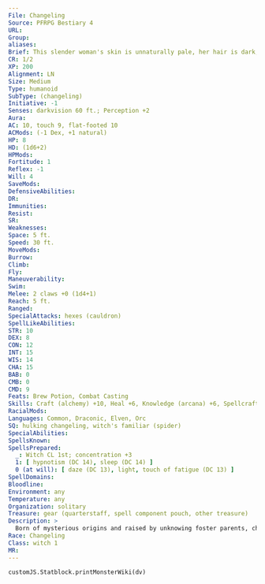 ```yaml
---
File: Changeling
Source: PFRPG Bestiary 4
URL: 
Group: 
aliases: 
Brief: This slender woman's skin is unnaturally pale, her hair is dark, and each of her eyes is a different color.
CR: 1/2
XP: 200
Alignment: LN
Size: Medium
Type: humanoid
SubType: (changeling)
Initiative: -1
Senses: darkvision 60 ft.; Perception +2
Aura: 
AC: 10, touch 9, flat-footed 10
ACMods: (-1 Dex, +1 natural)
HP: 8
HD: (1d6+2)
HPMods: 
Fortitude: 1
Reflex: -1
Will: 4
SaveMods: 
DefensiveAbilities: 
DR: 
Immunities: 
Resist: 
SR: 
Weaknesses: 
Space: 5 ft.
Speed: 30 ft.
MoveMods: 
Burrow: 
Climb: 
Fly: 
Maneuverability: 
Swim: 
Melee: 2 claws +0 (1d4+1)
Reach: 5 ft.
Ranged: 
SpecialAttacks: hexes (cauldron)
SpellLikeAbilities: 
STR: 10
DEX: 8
CON: 12
INT: 15
WIS: 14
CHA: 15
BAB: 0
CMB: 0
CMD: 9
Feats: Brew Potion, Combat Casting
Skills: Craft (alchemy) +10, Heal +6, Knowledge (arcana) +6, Spellcraft +6
RacialMods: 
Languages: Common, Draconic, Elven, Orc
SQ: hulking changeling, witch's familiar (spider)
SpecialAbilities: 
SpellsKnown: 
SpellsPrepared:
  _: Witch CL 1st; concentration +3
  1: [ hypnotism (DC 14), sleep (DC 14) ]
  0 (at will): [ daze (DC 13), light, touch of fatigue (DC 13) ]
SpellDomains: 
Bloodline: 
Environment: any
Temperature: any
Organization: solitary
Treasure: gear (quarterstaff, spell component pouch, other treasure)
Description: >
  Born of mysterious origins and raised by unknowing foster parents, changelings are the children of hags and their tricked lovers. Most don't know of their monstrous origins, but there comes a time in every changeling's life when these roots begin to call out to their host, urging the confused girl toward some end she can't identify. When a hag of any sort conceives a child with a man, the result is a changeling. The male parent is usually killed and eaten by his partner before he can see the offspring. Changelings are, without exception, female, and almost always tall and slender. A changeling's hair is typically long and dark, and her skin abnormally pale, but she otherwise looks for all practical purposes like a member of her father's race. A frequent-but not universal-trait of changelings is noticeably mismatched eyes, each of which is a different color common among her father's race. Upon reaching puberty and adulthood, the average changeling born to a human father stands approximately 5-1/2 feet tall and weighs about 110 pounds.  CHANGELING CHARACTERS  Changelings are defined by their class levels- they don't have racial Hit Dice. All changelings have the following racial traits.  -2 Constitution, +2 Wisdom, +2 Charisma: Changelings are frail, but are clever and comely.  Hag Trait: A changeling possesses one of the following traits, depending on the type of hag her mother is.  Hulking Changeling (Annis Hag): The changeling gains a +1 racial bonus on melee damage rolls.  Green Widow (Green Hag): The changeling gains a +2 racial bonus on Bluff checks against creatures that are sexually attracted to her.  Sea Lungs (Sea Hag): The changeling can hold her breath for a number of rounds equal to 3 x her Constitution score before she risks drowning.  Claws: A changeling's hands and fingernails tend to harden and become sharp, granting her two claw attacks, each of which deals 1d4 points of damage.  Natural Armor: Changelings have a +1 natural armor bonus.  Darkvision: Changelings can see in the dark up to 60 feet.  Languages: Changelings begin play speaking Common and the primary language of their host society. Changelings who have high Intelligence scores can choose from the following: Aklo, Draconic, Dwarven, Elven, Giant, Gnoll, Goblin, and Orc.
Race: Changeling
Class: witch 1
MR: 
---
```

```dataviewjs
customJS.Statblock.printMonsterWiki(dv)
```
